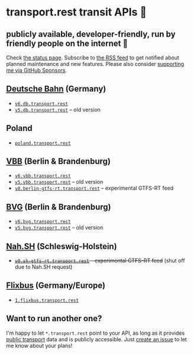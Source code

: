 # transport.rest transit APIs 🚂

## publicly available, developer-friendly, run by friendly people on the internet 👋

Check [the status page](https://stats.uptimerobot.com/57wNLs39M). Subscribe to [the RSS feed](https://transport.rest/feed.xml) to get notified about planned maintenance and new features. Please also consider [supporting me via GitHub Sponsors](https://github.com/sponsors/derhuerst).

## [Deutsche Bahn](https://en.wikipedia.org/wiki/Deutsche_Bahn) (Germany)

- [`v6.db.transport.rest`](https://v6.db.transport.rest/)
- [`v5.db.transport.rest`](https://v5.db.transport.rest/) – old version

## Poland

- [`poland.transport.rest`](https://poland.transport.rest/)

## [VBB](https://en.wikipedia.org/wiki/Verkehrsverbund_Berlin-Brandenburg) (Berlin & Brandenburg)

- [`v6.vbb.transport.rest`](https://v6.vbb.transport.rest/)
- [`v5.vbb.transport.rest`](https://v5.vbb.transport.rest/) – old version
- [`v0.berlin-gtfs-rt.transport.rest`](https://v0.berlin-gtfs-rt.transport.rest/) – experimental GTFS-RT feed

## [BVG](https://en.wikipedia.org/wiki/Berliner_Verkehrsbetriebe) (Berlin & Brandenburg)

- [`v6.bvg.transport.rest`](https://v6.bvg.transport.rest/)
- [`v5.bvg.transport.rest`](https://v5.bvg.transport.rest/) – old version

## [Nah.SH](https://de.wikipedia.org/wiki/Nahverkehrsverbund_Schleswig-Holstein) (Schleswig-Holstein)

- ~~[`v0.sh-gtfs-rt.transport.rest`](https://v0.sh-gtfs-rt.transport.rest/) – experimental GTFS-RT feed~~ (shut off due to Nah.SH request)

## [Flixbus](https://en.wikipedia.org/wiki/Flixbus) (Germany/Europe)

- [`1.flixbus.transport.rest`](https://github.com/juliuste/meinfernbus-rest/blob/main/readme.md)

## Want to run another one?

I'm happy to let `*.transport.rest` point to your API, as long as it provides [public transport](https://en.wikipedia.org/wiki/Public_transport) data and is publicly accessible. Just [create an issue](https://github.com/derhuerst/transport.rest/issues/new) to let me know about your plans!
